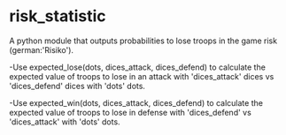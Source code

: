 # risk_statistic
A python module that outputs probabilities to lose troops in the game risk (german:'Risiko').

-Use expected_lose(dots, dices_attack, dices_defend) to calculate the expected value of troops to lose in an attack with 'dices_attack' dices vs 'dices_defend' dices with 'dots' dots.


-Use expected_win(dots, dices_attack, dices_defend) to calculate the expected value of troops to lose in defense with 'dices_defend' vs 'dices_attack' with 'dots' dots.

